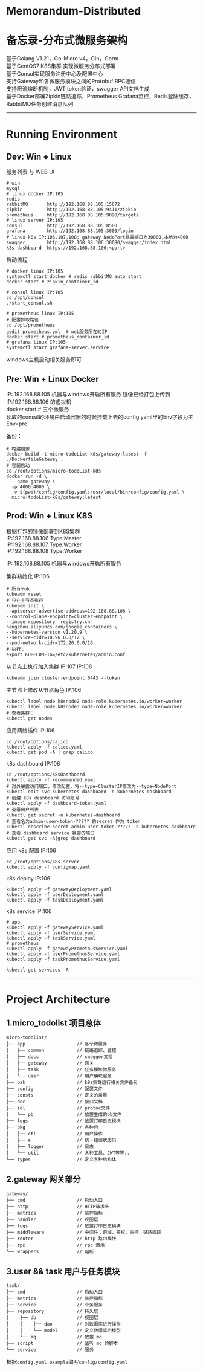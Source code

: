 # Memorandum-Distributed
# 备忘录-分布式微服务架构

基于Golang V1.21，Go-Micro v4，Gin，Gorm  
基于CentOS7 K8S集群 实现微服务分布式部署  
基于Consul实现服务注册中心及配置中心  
支持Gateway和各微服务模块之间的Protobuf RPC通信  
支持限流熔断机制，JWT token验证，swagger API文档生成  
基于Docker部署Zipkin链路追踪，Prometheus Grafana监控，Redis登陆缓存，RabbitMQ任务创建消息队列  

****

# Running Environment

## Dev: Win + Linux
  服务列表 与 WEB UI
```shell
# win
mysql 
# linux docker IP:105
redis   
rabbitMQ       http://192.168.88.105:15672
zipkin         http://192.168.88.105:9411/zipkin
prometheus     http://192.168.88.105:9090/targets
# linux server IP:105
consul         http://192.168.88.105:8500
grafana        http://192.168.88.105:3000/login
# linux k8s IP:106,107,108; gateway NodePort暴露端口为30080,本地为4000
swagger        http://192.168.88.106:30080/swagger/index.html
k8s dashboard  https://192.168.88.106:<port>
```

  启动流程
```shell
# docker linux IP:105
systemctl start docker # redis rabbitMQ auto start
docker start # zipkin_container_id
```  

```shell
# consul linux IP:105
cd /opt/consul
./start_consul.sh
```

```shell
# prometheus linux IP:105
# 配置抓取路径 
cd /opt/prometheus
gedit prometheus.yml  # web服务所在的IP
docker start # prometheus_container_id
# grafana linux IP:105
systemctl start grafana-server.service
```

windows主机启动相关服务即可

## Pre: Win + Linux Docker
IP: 192.168.88.105 机器与windows开启所有服务
镜像已经打包上传到 IP:192.168.88.106 的虚拟机  
docker start # 三个微服务  
读取的consul的环境由启动容器的时候挂载上去的config.yaml里的Env字段为主  
Env=pre

备份：
```shell
# 构建镜像
docker build -t micro-todoList-k8s/gateway:latest -f ./DockerfileGateway .
# 容器启动
cd /root/options/micro-todoList-k8s
docker run -d \
  --name gateway \
  -p 4000:4000 \
  -v $(pwd)/config/config.yaml:/usr/local/bin/config/config.yaml \
  micro-todoList-k8s/gateway:latest
```  

## Prod: Win + Linux K8S
根据打包的镜像部署到K8S集群  
IP:192.168.88.106  Type:Master  
IP:192.168.88.107  Type:Worker  
IP:192.168.88.108  Type:Worker  

IP: 192.168.88.105 机器与windows开启所有服务  

集群初始化 IP:106
```shell
# 所有节点
kubeadm reset
# 只在主节点执行
kubeadm init \
--apiserver-advertise-address=192.168.88.106 \
--control-plane-endpoint=cluster-endpoint \
--image-repository  registry.cn-hangzhou.aliyuncs.com/google_containers \
--kubernetes-version v1.20.9 \
--service-cidr=10.96.0.0/12 \
--pod-network-cidr=172.20.0.0/16
# 执行：
export KUBECONFIG=/etc/kubernetes/admin.conf
```

从节点上执行加入集群 IP:107 IP:108
```shell
kubeadm join cluster-endpoint:6443 --token
```

主节点上修改从节点角色 IP:106
```shell
kubectl label node k8snode2 node-role.kubernetes.io/worker=worker
kubectl label node k8snode3 node-role.kubernetes.io/worker=worker
# 查看集群：
kubectl get nodes
```

应用网络插件 IP:106
```shell
cd /root/options/calico
kubectl apply -f calico.yaml
kubectl get pod -A | grep calico
```

k8s dashboard IP:106
```shell
cd /root/options/k8sDashboard
kubectl apply -f recommended.yaml
# 对外暴露访问端口，修改配置，将--type=ClusterIP修改为--type=NodePort
kubectl edit svc kubernetes-dashboard -n kubernetes-dashboard
# 创建 k8s dashboard 访问账号
kubectl apply -f dashboard-token.yaml
# 查看用户列表
kubectl get secret -n kubernetes-dashboard
# 查看名为admin-user-token-????? 的secret 作为 token
kubectl describe secret admin-user-token-????? -n kubernetes-dashboard
# 查看 dashboard service 暴露的端口
kubectl get svc -A|grep dashboard
```
应用 k8s 配置 IP:106
```shell
cd /root/options/k8s-server
kubectl apply -f configmap.yaml
```

k8s deploy IP:106
```shell
kubectl apply -f gatewayDeployment.yaml
kubectl apply -f userDeployment.yaml
kubectl apply -f taskDeployment.yaml
```

k8s service IP:106
```shell
# app
kubectl apply -f gatewayService.yaml
kubectl apply -f userService.yaml
kubectl apply -f taskService.yaml
# prometheus
kubectl apply -f gatewayPromethusService.yaml
kubectl apply -f userPromethusService.yaml
kubectl apply -f taskPromethusService.yaml

kubectl get services -A
```

****

# Project Architecture
## 1.micro_todolist 项目总体
```
micro-todolist/
├── app                   // 各个微服务
│   ├── common            // 链路追踪、监控
│   ├── docs              // swagger文档
│   ├── gateway           // 网关
│   ├── task              // 任务模块微服务
│   └── user              // 用户模块服务
├── bak                   // k8s集群运行相关文件备份
├── config                // 配置文件
├── consts                // 定义的常量
├── doc                   // 接口文档
├── idl                   // protoc文件
│   └── pb                // 放置生成的pb文件
├── logs                  // 放置打印日志模块
├── pkg                   // 各种包
│   ├── ctl               // 用户操作
│   ├── e                 // 统一错误状态码
│   ├── logger            // 日志
│   └── util              // 各种工具、JWT等等..
└── types                 // 定义各种结构体
```

## 2.gateway 网关部分
```
gateway/
├── cmd                   // 启动入口
├── http                  // HTTP请求头
├── metrics               // 监控指标
├── handler               // 视图层
├── logs                  // 放置打印日志模块
├── middleware            // 中间件：跨域，鉴权，监控，链路追踪
├── router                // http 路由模块
├── rpc                   // rpc 调用
└── wrappers              // 熔断
```

## 3.user && task 用户与任务模块
```
task/
├── cmd                   // 启动入口
├── metrics               // 监控指标
├── service               // 业务服务
├── repository            // 持久层
│    ├── db               // 视图层
│    │    ├── dao         // 对数据库进行操作
│    │    └── model       // 定义数据库的模型
│    └── mq               // 放置 mq
├── script                // 监听 mq 的脚本
└── service               // 服务
```


根据`config.yaml.example`编写`config/config.yaml`


